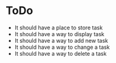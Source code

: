 # ToDo
- It should have a place to store task
- It should have a way to display task
- It should have a way to add new task
- It should have a way to change a task
- It should have a way to delete a task